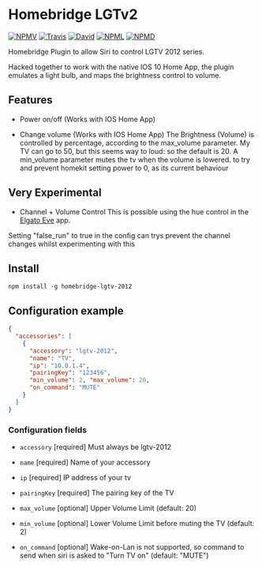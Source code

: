 # Homebridge LGTv2

[![NPMV](https://img.shields.io/npm/v/homebridge-lgtv2.svg?style=flat-square)](https://npmjs.org/package/homebridge-lgtv2)
[![Travis](https://img.shields.io/travis/alessiodionisi/homebridge-lgtv2.svg?style=flat-square)](https://travis-ci.org/alessiodionisi/homebridge-lgtv2)
[![David](https://img.shields.io/david/alessiodionisi/homebridge-lgtv2.svg?style=flat-square)](https://david-dm.org/alessiodionisi/homebridge-lgtv2)
[![NPML](https://img.shields.io/npm/l/homebridge-lgtv2.svg?style=flat-square)](https://github.com/alessiodionisi/homebridge-lgtv2/blob/master/LICENSE)
[![NPMD](https://img.shields.io/npm/dt/homebridge-lgtv2.svg?style=flat-square)](https://npmjs.org/package/homebridge-lgtv2)

Homebridge Plugin to allow Siri to control LGTV 2012 series.

Hacked together to work with the native IOS 10 Home App, the plugin emulates a light bulb, and maps the brightness control to volume.

## Features
* Power on/off (Works with IOS Home App)

* Change volume (Works with IOS Home App)
The Brightness (Volume) is controlled by percentage, according to the max_volume parameter. My TV can go to 50, but this seems way to loud: so the default is 20.
A min_volume parameter mutes the tv when the volume is lowered. to try and prevent homekit setting power to 0, as its current behaviour


## Very Experimental
* Channel + Volume Control
This is possible using the hue control in the [Elgato Eve](https://www.elgato.com/en/eve/eve-app) app.

Setting "false_run" to true in the config can trys prevent the channel changes whilst experimenting with this 


## Install
```npm install -g homebridge-lgtv-2012```

## Configuration example
```json
{
  "accessories": [
    {
      "accessory": "lgtv-2012",
      "name": "TV",
      "ip": "10.0.1.4",
      "pairingKey": "123456", 
      "min_volume": 2, "max_volume": 20,
      "on_command": "MUTE"
    }
  ]
}
```

### Configuration fields

- `accessory` [required]
Must always be lgtv-2012
- `name` [required]
Name of your accessory
- `ip` [required]
IP address of your tv
- `pairingKey` [required]
The pairing key of the TV

- `max_volume` [optional]
Upper Volume Limit (default: 20)
- `min_volume` [optional]
Lower Volume Limit before muting the TV (default: 2)
- `on_command` [optional]
Wake-on-Lan is not supported, so command to send when siri is asked to "Turn TV on" (default: "MUTE")
